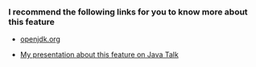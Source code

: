 ### I recommend the following links for you to know more about this feature 

* [openjdk.org](https://openjdk.org/jeps/447)

* [My presentation about this feature on  Java Talk](https://www.youtube.com/watch?v=Y2Bn8pusXlc)
